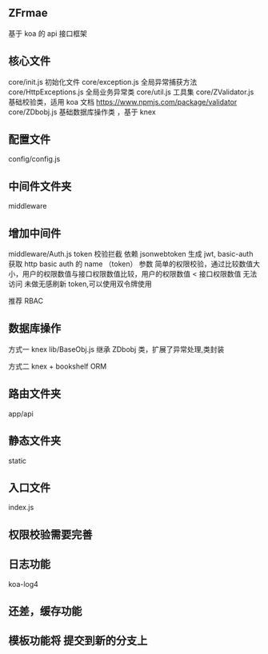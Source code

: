 <!--
 * @Author: Brightness
 * @Date: 2021-04-09 13:33:15
 * @LastEditors: Brightness
 * @LastEditTime: 2021-04-19 17:57:25
 * @Description:
-->

## ZFrmae

基于 koa 的 api 接口框架

## 核心文件

core/init.js 初始化文件
core/exception.js 全局异常捕获方法
core/HttpExceptions.js 全局业务异常类
core/util.js 工具集
core/ZValidator.js 基础校验类，适用 koa 文档 https://www.npmjs.com/package/validator
core/ZDbobj.js 基础数据库操作类 ，基于 knex

## 配置文件

config/config.js

## 中间件文件夹

middleware

## 增加中间件

middleware/Auth.js token 校验拦截 依赖 jsonwebtoken 生成 jwt, basic-auth 获取 http basic auth 的 name （token） 参数
简单的权限校验，通过比较数值大小，用户的权限数值与接口权限数值比较，用户的权限数值 < 接口权限数值 无法访问
未做无感刷新 token,可以使用双令牌使用

推荐 RBAC

## 数据库操作

方式一
knex
lib/BaseObj.js 继承 ZDbobj 类，扩展了异常处理,类封装

方式二
knex + bookshelf ORM

## 路由文件夹

app/api

## 静态文件夹

static

## 入口文件

index.js

## 权限校验需要完善

## 日志功能

koa-log4

## 还差，缓存功能

## 模板功能将 提交到新的分支上
